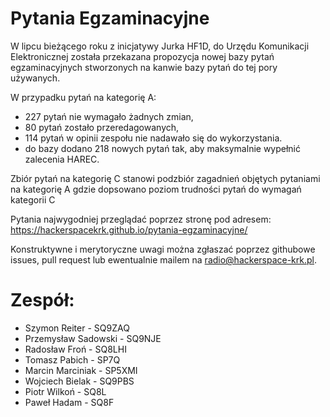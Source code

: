 # Pytania Egzaminacyjne #

W lipcu bieżącego roku z inicjatywy Jurka HF1D, do Urzędu Komunikacji Elektronicznej została przekazana propozycja nowej bazy pytań egzaminacyjnych stworzonych na kanwie bazy pytań do tej pory używanych. 

W przypadku pytań na kategorię A:
- 227 pytań nie wymagało żadnych zmian,
- 80 pytań zostało przeredagowanych,
- 114 pytań w opinii zespołu nie nadawało się do wykorzystania. 
- do bazy dodano 218 nowych pytań tak, aby maksymalnie wypełnić zalecenia HAREC.

Zbiór pytań na kategorię C stanowi podzbiór zagadnień objętych pytaniami na kategorię A gdzie dopsowano poziom trudności pytań do wymagań kategorii C 

Pytania najwygodniej przeglądać poprzez stronę pod adresem: https://hackerspacekrk.github.io/pytania-egzaminacyjne/

Konstruktywne i merytoryczne uwagi można zgłaszać poprzez githubowe issues, pull request lub ewentualnie mailem na radio@hackerspace-krk.pl.

# Zespół:
- Szymon Reiter - SQ9ZAQ
- Przemysław Sadowski - SQ9NJE
- Radosław Froń - SQ8LHI
- Tomasz Pabich - SP7Q
- Marcin Marciniak - SP5XMI
- Wojciech Bielak - SQ9PBS
- Piotr Wilkoń - SQ8L
- Paweł Hadam - SQ8F
